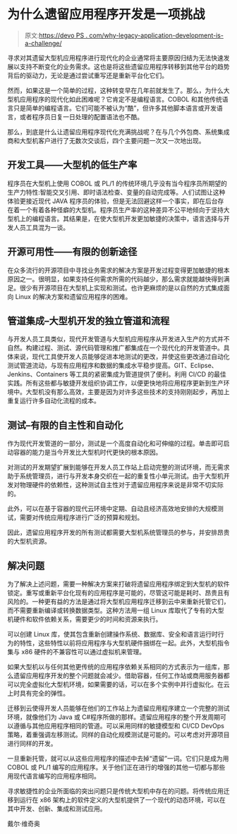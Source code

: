 # 为什么遗留应用程序开发是一项挑战

> 原文:[https://devo PS . com/why-legacy-application-development-is-a-challenge/](https://devops.com/why-legacy-application-development-is-a-challenge/)

寻求对其遗留大型机应用程序进行现代化的企业通常将主要原因归结为无法快速发展以支持不断变化的业务需求。这也是将这些遗留应用程序转移到其他平台的趋势背后的驱动力，无论是通过尝试重写还是重新平台化它们。

然而，如果这是一个简单的过程，这种转变早在几年前就发生了。那么，为什么大型机应用程序的现代化如此困难呢？它肯定不是编程语言。COBOL 和其他传统语言只是简单的编程语言。它们可能不被认为“酷”，但许多其他脚本语言或开发语言，或者程序员日复一日处理的配置语法也不酷。

那么，到底是什么让遗留应用程序现代化充满挑战呢？在与几个外包商、系统集成商和大型机客户进行了无数次交谈后，四个主要问题一次又一次地出现。

## 开发工具——大型机的低生产率

程序员在大型机上使用 COBOL 或 PL/1 的传统环境几乎没有当今程序员所期望的生产力特性:智能交叉引用、即时语法检查、变量的自动完成等。人们试图让这种体验更接近现代 JAVA 程序员的体验，但是无法回避这样一个事实，即在后台存在着一个有着各种怪癖的大型机。程序员生产率的这种差异不公平地倾向于坚持大型机上的编程语言。其结果是，在使大型机开发更加敏捷的决策中，语言选择与开发人员工具混为一谈。

## 开源可用性——有限的创新途径

在众多流行的开源项目中寻找业务需求的解决方案是开发过程变得更加敏捷的根本原因之一。很明显，如果支持任何需求所需的代码越少，那么需求就能越快得到满足。很少有开源项目在大型机上实现和测试。也许更麻烦的是以自然的方式集成面向 Linux 的解决方案和遗留应用程序的困难。

## 管道集成–大型机开发的独立管道和流程

与开发人员工具类似，现代开发管道与大型机应用程序从开发进入生产的方式并不自然。构建过程、测试、源代码管理和推广都集成在一个现代化的开发管道中。具体来说，现代工具使开发人员能够促进本地测试的更改，并使这些更改通过自动化测试管道流动，与现有应用程序和数据的集成水平稳步提高。GIT、Eclipse、Jenkins、Containers 等工具的紧密集成为管道提供了便利。利用 CI/CD 的最佳实践。所有这些都与敏捷开发组织协调工作，以便更快地将应用程序更新到生产环境中。大型机没有那么高效，主要是因为对许多这些技术的支持刚刚起步，再加上重复运行许多自动化流程的成本。

## 测试–有限的自主性和自动化

作为现代开发管道的一部分，测试是一个高度自动化和可伸缩的过程。单击即可启动容器的能力是当今开发比大型机时代更快的根本原因。

对测试的开发期望扩展到能够在开发人员工作站上启动完整的测试环境，而无需求助于系统管理员，进行与开发本身交织在一起的重复性小单元测试。由于大型机开发对物理硬件的依赖性，这种测试自主性对于遗留应用程序来说是非常不切实际的。

此外，可以在基于容器的现代云环境中定期、自动且经济高效地安排的大规模测试，需要对传统应用程序进行广泛的预算和规划。

因此，遗留应用程序开发的所有测试都需要大型机系统管理员的参与，并安排昂贵的大型机资源。

## 解决问题

为了解决上述问题，需要一种解决方案来打破将遗留应用程序绑定到大型机的软件锁定。重写或重新平台化现有的应用程序是可能的，尽管这可能是耗时、昂贵且有风险的。一种更有益的方法是通过将大型机应用程序迁移到云中来重新托管它们，而不需要重新编译或转换数据类型。这种方法用一组 Linux 库取代了专有的大型机硬件和软件依赖关系，需要更少的时间和资源来执行。

可以创建 Linux 库，使其包含重新创建操作系统、数据库、安全和语言运行时行为的特性，这些特性以前将应用程序与大型机硬件捆绑在一起。此外，大型机指令集与 x86 硬件的不兼容性可以通过虚拟机来管理。

如果大型机以与任何其他更传统的应用程序依赖关系相同的方式表示为一组库，那么遗留应用程序开发的整个问题就会减少。借助容器，任何工作站或商用服务器都可以完全虚拟化大型机环境，如果需要的话，可以在多个实例中并行虚拟化。在云上时具有完全的弹性。

迁移到云使得开发人员能够在他们的工作站上为遗留应用程序建立一个完整的测试环境，就像他们为 Java 或 C#程序所做的那样。遗留应用程序的整个开发周期可以遵循与其他应用程序相同的管道。可以采用同样的敏捷模型和 CI/CD DevOps 策略，着重强调左移测试。同样的自动化规模测试是可能的。可以考虑对开源项目进行同样的开发。

一旦重新托管，就可以从这些应用程序的描述中去掉“遗留”一词。它们只是成为用 COBOL 或 PL/1 编写的应用程序。关于他们正在进行的增强的其他一切都与那些用现代语言编写的应用程序相同。

寻求敏捷性的企业所面临的突出问题只是传统大型机中存在的问题。将传统应用迁移到运行在 x86 架构上的软件定义的大型机提供了一个现代的动态环境，可以在其中开发、创新、集成和测试应用。

戴尔·维奇奥